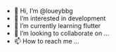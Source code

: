 - 👋 Hi, I’m @loueybbg
- 👀 I’m interested in development 
- 🌱 I’m currently learning flutter 
- 💞️ I’m looking to collaborate on ...
- 📫 How to reach me ...

<!---
loueybbg/loueybbg is a ✨ special ✨ repository because its `README.md` (this file) appears on your GitHub profile.
You can click the Preview link to take a look at your changes.
--->
